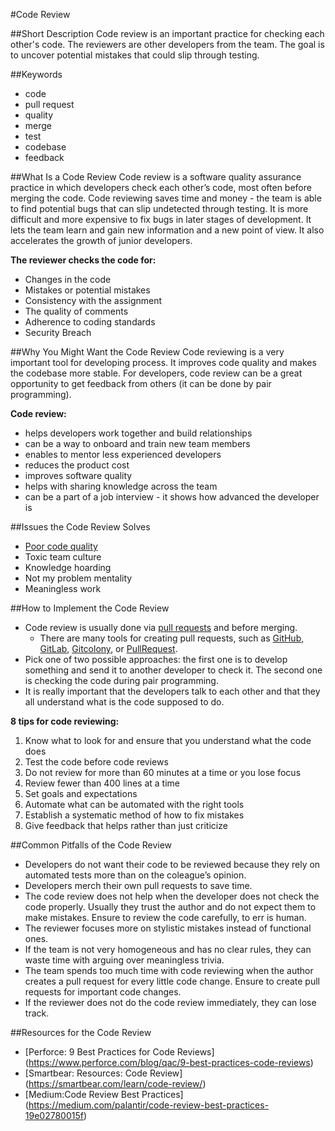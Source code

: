 #Code Review

##Short Description
Code review is an important practice for checking each other's code. The reviewers are other developers from the team. The goal is to uncover potential mistakes that could slip through testing.

##Keywords
- code
- pull request
- quality
- merge
- test
- codebase
- feedback

##What Is a Code Review
Code review is a software quality assurance practice in which developers check each other’s code, most often before merging the code. Code reviewing saves time and money - the team is able to find potential bugs that can slip undetected through testing. It is more difficult and more expensive to fix bugs in later stages of development. It lets the team learn and gain new information and a new point of view. It also accelerates the growth of junior developers.

**The reviewer checks the code for:**
- Changes in the code
- Mistakes or potential mistakes
- Consistency with the assignment
- The quality of comments
- Adherence to coding standards
- Security Breach

##Why You Might Want the Code Review
Code reviewing is a very important tool for developing process. It improves code quality and makes the codebase more stable. For developers, code review can be a great opportunity to get feedback from others (it can be done by pair programming).

**Code review:**
- helps developers work together and build relationships
- can be a way to onboard and train new team members
- enables to mentor less experienced developers
- reduces the product cost
- improves software quality
- helps with sharing knowledge across the team
- can be a part of a job interview - it shows how advanced the developer is

##Issues the Code Review Solves
- [Poor code quality](/issues/poor-code-quality)
- Toxic team culture
- Knowledge hoarding
- Not my problem mentality
- Meaningless work

##How to Implement the Code Review
- Code review is usually done via [pull requests](/practices/pull-requests) and before merging.
  - There are many tools for creating pull requests, such as [GitHub](https://github.com/), [GitLab](https://about.gitlab.com/), [Gitcolony](https://www.gitcolony.com/), or [PullRequest](https://www.pullrequest.com/).
- Pick one of two possible approaches: the first one is to develop something and send it to another developer to check it. The second one is checking the code during pair programming.
- It is really important that the developers talk to each other and that they all understand what is the code supposed to do.

**8 tips for code reviewing:**
1. Know what to look for and ensure that you understand what the code does
2. Test the code before code reviews
3. Do not review for more than 60 minutes at a time or you lose focus
4. Review fewer than 400 lines at a time
5. Set goals and expectations
6. Automate what can be automated with the right tools
7. Establish a systematic method of how to fix mistakes
8. Give feedback that helps rather than just criticize

##Common Pitfalls of the Code Review
- Developers do not want their code to be reviewed because they rely on automated tests more than on the coleague’s opinion.
- Developers merch their own pull requests to save time.
- The code review does not help when the developer does not check the code properly. Usually they trust the author and do not expect them to make mistakes. Ensure to review the code carefully, to err is human.
- The reviewer focuses more on stylistic mistakes instead of functional ones.
- If the team is not very homogeneous and has no clear rules, they can waste time with arguing over meaningless trivia.
- The team spends too much time with code reviewing when the author creates a pull request for every little code change. Ensure to create pull requests for important code changes.
- If the reviewer does not do the code review immediately, they can lose track.

##Resources for the Code Review
- [Perforce: 9 Best Practices for Code Reviews] (https://www.perforce.com/blog/qac/9-best-practices-code-reviews)
- [Smartbear: Resources: Code Review] (https://smartbear.com/learn/code-review/)
- [Medium:Code Review Best Practices] (https://medium.com/palantir/code-review-best-practices-19e02780015f)
